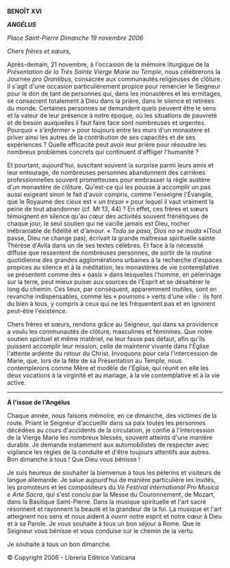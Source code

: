 **BENOÎT XVI**

***ANGÉLUS***

*Place Saint-Pierre* *Dimanche 19 novembre 2006*

*Chers frères et sœurs,*

Après-demain, 21 novembre, à l'occasion de la mémoire liturgique de la *Présentation de la Très Sainte Vierge Marie au Temple*, nous célébrerons la Journée *pro Orantibus*, consacrée aux communautés religieuses de clôture. Il s'agit d'une occasion particulièrement propice pour remercier le Seigneur pour le don de tant de personnes qui, dans les monastères et les ermitages, se consacrent totalement à Dieu dans la prière, dans le silence et retirées du monde. Certaines personnes se demandent quels peuvent être le sens et la valeur de leur présence à notre époque, où les situations de pauvreté et de besoin auxquelles il faut faire face sont nombreuses et urgentes. Pourquoi « *s'enfermer* » pour toujours entre les murs d'un monastère et priver ainsi les autres de la contribution de ses capacités et de ses expériences ? Quelle efficacité peut avoir leur prière pour résoudre les nombreux problèmes concrets qui continuent d'affliger l'humanité ?

Et pourtant, aujourd'hui, suscitant souvent la surprise parmi leurs amis et leur entourage, de nombreuses personnes abandonnent des carrières professionnelles souvent prometteuses pour embrasser la règle austère d'un monastère de clôture. Qu'est-ce qui les pousse à accomplir un pas aussi exigeant sinon le fait d'avoir compris, comme l'enseigne l'Évangile, que le Royaume des cieux est « *un trésor* » pour lequel il vaut vraiment la peine de tout abandonner (cf. *Mt* 13, 44) ? En effet, ces frères et sœurs témoignent en silence qu'au cœur des activités souvent frénétiques de chaque jour, le seul soutien qui ne vacille jamais est Dieu, rocher inébranlable de fidélité et d'amour. *« *Todo se pasa, Dios no se muda* »*(Tout passe, Dieu ne change pas), écrivait la grande maîtresse spirituelle sainte Thérèse d'Avila dans un de ses textes célèbres. Et face à la nécessité diffuse que ressentent de nombreuses personnes, de sortir de la routine quotidienne des grandes agglomérations urbaines à la recherche d'espaces propices au silence et à la méditation, les monastères de vie contemplative se présentent comme des « oasis » dans lesquelles l'homme, en pèlerinage sur la terre, peut mieux puiser aux sources de l'Esprit et se désaltérer le long du chemin. Ces lieux, par conséquent, apparemment inutiles, sont en revanche indispensables, comme les « poumons » verts d'une ville :  ils font du bien à tous, y compris à ceux qui ne les fréquentent pas et en ignorent peut-être l'existence.

Chers frères et sœurs, rendons grâce au Seigneur, qui dans sa providence a voulu les communautés de clôture, masculines et féminines. Que notre soutien spirituel et même matériel, ne leur fasse pas défaut, afin qu'ils puissent accomplir leur mission, celle de maintenir vivante dans l'Église l'attente ardente du retour du Christ. Invoquons pour cela l'intercession de Marie, que, lors de la fête de sa Présentation au Temple, nous contemplerons comme Mère et modèle de l'Église, qui réunit en elle les deux vocations à la virginité et au mariage, à la vie contemplative et à la vie active.

* * *

**À l'issue de l'Angélus**

Chaque année, nous faisons mémoire, en ce dimanche, des victimes de la route. Priant le Seigneur d'accueillir dans sa paix toutes les personnes décédées au cours d'accidents de la circulation, je confie à l'intercession de la Vierge Marie les nombreux blessés, souvent atteints d'une manière durable. Je demande instamment aux automobilistes de respecter avec vigilance les règles de la conduite et d'être toujours attentifs aux autres. Bon dimanche à tous ! Que Dieu vous bénisse !

Je suis heureux de souhaiter la bienvenue à tous les pèlerins et visiteurs de langue allemande. Je salue aujourd'hui de manière particulière les invités, les promoteurs et les compositeurs du *Ve Festival international Pro Musica e Arte Sacra*, qui s'est conclu par la Messe du Couronnement, de Mozart, dans la Basilique Saint-Pierre. Dans la musique spirituelle et l'art sacré résonnent et rayonnent la beauté et la grandeur de la foi. La musique et l'art atteignent nos sens et nous aident à ouvrir notre esprit et notre cœur à Dieu et à sa Parole. Je vous souhaite à tous un bon séjour à Rome. Que le Seigneur vous bénisse et vous conduise sur le chemin de la vertu.

Je souhaite à tous un bon dimanche.

© Copyright 2006 - Libreria Editrice Vaticana